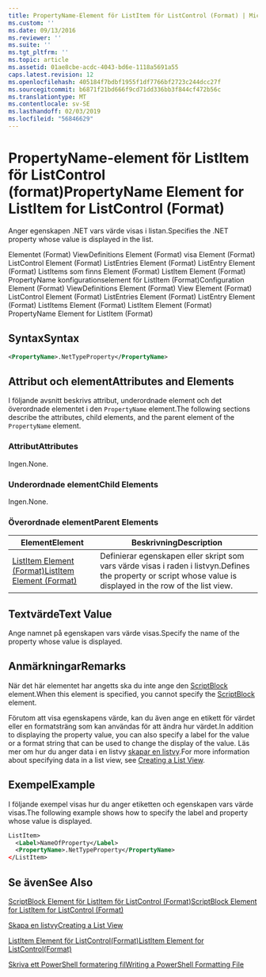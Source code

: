 ```yaml
---
title: PropertyName-Element för ListItem för ListControl (Format) | Microsoft Docs
ms.custom: ''
ms.date: 09/13/2016
ms.reviewer: ''
ms.suite: ''
ms.tgt_pltfrm: ''
ms.topic: article
ms.assetid: 01ae8cbe-acdc-4043-bd6e-1118a5691a55
caps.latest.revision: 12
ms.openlocfilehash: 405184f7bdbf1955f1df7766bf2723c244dcc27f
ms.sourcegitcommit: b6871f21bd666f9cd71dd336bb3f844cf472b56c
ms.translationtype: MT
ms.contentlocale: sv-SE
ms.lasthandoff: 02/03/2019
ms.locfileid: "56846629"
---
```

# <a name="propertyname-element-for-listitem-for-listcontrol-format"></a><span data-ttu-id="7d9c8-102">PropertyName-element för ListItem för ListControl (format)</span><span class="sxs-lookup"><span data-stu-id="7d9c8-102">PropertyName Element for ListItem for ListControl (Format)</span></span>

<span data-ttu-id="7d9c8-103">Anger egenskapen .NET vars värde visas i listan.</span><span class="sxs-lookup"><span data-stu-id="7d9c8-103">Specifies the .NET property whose value is displayed in the list.</span></span>

<span data-ttu-id="7d9c8-104">Elementet (Format) ViewDefinitions Element (Format) visa Element (Format) ListControl Element (Format) ListEntries Element (Format) ListEntry Element (Format) ListItems som finns Element (Format) ListItem Element (Format) PropertyName konfigurationselement för ListItem (Format)</span><span class="sxs-lookup"><span data-stu-id="7d9c8-104">Configuration Element (Format) ViewDefinitions Element (Format) View Element (Format) ListControl Element (Format) ListEntries Element (Format) ListEntry Element (Format) ListItems Element (Format) ListItem Element (Format) PropertyName Element for ListItem (Format)</span></span>

## <a name="syntax"></a><span data-ttu-id="7d9c8-105">Syntax</span><span class="sxs-lookup"><span data-stu-id="7d9c8-105">Syntax</span></span>

```xml
<PropertyName>.NetTypeProperty</PropertyName>
```

## <a name="attributes-and-elements"></a><span data-ttu-id="7d9c8-106">Attribut och element</span><span class="sxs-lookup"><span data-stu-id="7d9c8-106">Attributes and Elements</span></span>

<span data-ttu-id="7d9c8-107">I följande avsnitt beskrivs attribut, underordnade element och det överordnade elementet i den `PropertyName` element.</span><span class="sxs-lookup"><span data-stu-id="7d9c8-107">The following sections describe the attributes, child elements, and the parent element of the `PropertyName` element.</span></span>

### <a name="attributes"></a><span data-ttu-id="7d9c8-108">Attribut</span><span class="sxs-lookup"><span data-stu-id="7d9c8-108">Attributes</span></span>

<span data-ttu-id="7d9c8-109">Ingen.</span><span class="sxs-lookup"><span data-stu-id="7d9c8-109">None.</span></span>

### <a name="child-elements"></a><span data-ttu-id="7d9c8-110">Underordnade element</span><span class="sxs-lookup"><span data-stu-id="7d9c8-110">Child Elements</span></span>

<span data-ttu-id="7d9c8-111">Ingen.</span><span class="sxs-lookup"><span data-stu-id="7d9c8-111">None.</span></span>

### <a name="parent-elements"></a><span data-ttu-id="7d9c8-112">Överordnade element</span><span class="sxs-lookup"><span data-stu-id="7d9c8-112">Parent Elements</span></span>

|<span data-ttu-id="7d9c8-113">Element</span><span class="sxs-lookup"><span data-stu-id="7d9c8-113">Element</span></span>|<span data-ttu-id="7d9c8-114">Beskrivning</span><span class="sxs-lookup"><span data-stu-id="7d9c8-114">Description</span></span>|
|-------------|-----------------|
|[<span data-ttu-id="7d9c8-115">ListItem Element (Format)</span><span class="sxs-lookup"><span data-stu-id="7d9c8-115">ListItem Element (Format)</span></span>](./listitem-element-for-listitems-for-listcontrol-format.md)|<span data-ttu-id="7d9c8-116">Definierar egenskapen eller skript som vars värde visas i raden i listvyn.</span><span class="sxs-lookup"><span data-stu-id="7d9c8-116">Defines the property or script whose value is displayed in the row of the list view.</span></span>|

## <a name="text-value"></a><span data-ttu-id="7d9c8-117">Textvärde</span><span class="sxs-lookup"><span data-stu-id="7d9c8-117">Text Value</span></span>

<span data-ttu-id="7d9c8-118">Ange namnet på egenskapen vars värde visas.</span><span class="sxs-lookup"><span data-stu-id="7d9c8-118">Specify the name of the property whose value is displayed.</span></span>

## <a name="remarks"></a><span data-ttu-id="7d9c8-119">Anmärkningar</span><span class="sxs-lookup"><span data-stu-id="7d9c8-119">Remarks</span></span>

<span data-ttu-id="7d9c8-120">När det här elementet har angetts ska du inte ange den [ScriptBlock](./scriptblock-element-for-listitem-for-listcontrol-format.md) element.</span><span class="sxs-lookup"><span data-stu-id="7d9c8-120">When this element is specified, you cannot specify the [ScriptBlock](./scriptblock-element-for-listitem-for-listcontrol-format.md) element.</span></span>

<span data-ttu-id="7d9c8-121">Förutom att visa egenskapens värde, kan du även ange en etikett för värdet eller en formatsträng som kan användas för att ändra hur värdet.</span><span class="sxs-lookup"><span data-stu-id="7d9c8-121">In addition to displaying the property value, you can also specify a label for the value or a format string that can be used to change the display of the value.</span></span> <span data-ttu-id="7d9c8-122">Läs mer om hur du anger data i en listvy [skapar en listvy](./creating-a-list-view.md).</span><span class="sxs-lookup"><span data-stu-id="7d9c8-122">For more information about specifying data in a list view, see [Creating a List View](./creating-a-list-view.md).</span></span>

## <a name="example"></a><span data-ttu-id="7d9c8-123">Exempel</span><span class="sxs-lookup"><span data-stu-id="7d9c8-123">Example</span></span>

<span data-ttu-id="7d9c8-124">I följande exempel visas hur du anger etiketten och egenskapen vars värde visas.</span><span class="sxs-lookup"><span data-stu-id="7d9c8-124">The following example shows how to specify the label and property whose value is displayed.</span></span>

```xml
ListItem>
  <Label>NameOfProperty</Label>
  <PropertyName>.NetTypeProperty</PropertyName>
</ListItem>

```

## <a name="see-also"></a><span data-ttu-id="7d9c8-125">Se även</span><span class="sxs-lookup"><span data-stu-id="7d9c8-125">See Also</span></span>

[<span data-ttu-id="7d9c8-126">ScriptBlock Element för ListItem för ListControl (Format)</span><span class="sxs-lookup"><span data-stu-id="7d9c8-126">ScriptBlock Element for ListItem for ListControl (Format)</span></span>](./scriptblock-element-for-listitem-for-listcontrol-format.md)

[<span data-ttu-id="7d9c8-127">Skapa en listvy</span><span class="sxs-lookup"><span data-stu-id="7d9c8-127">Creating a List View</span></span>](./creating-a-list-view.md)

[<span data-ttu-id="7d9c8-128">ListItem Element för ListControl(Format)</span><span class="sxs-lookup"><span data-stu-id="7d9c8-128">ListItem Element for ListControl(Format)</span></span>](./listitem-element-for-listitems-for-listcontrol-format.md)

[<span data-ttu-id="7d9c8-129">Skriva ett PowerShell formatering fil</span><span class="sxs-lookup"><span data-stu-id="7d9c8-129">Writing a PowerShell Formatting File</span></span>](./writing-a-powershell-formatting-file.md)
